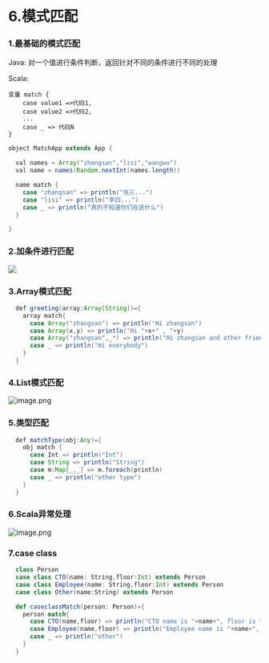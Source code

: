 # 6.模式匹配

### 1.最基础的模式匹配

Java: 对一个值进行条件判断，返回针对不同的条件进行不同的处理

Scala:

```
变量 match {
    case value1 =>代码1,
    case value2 =>代码2,
    ...
    case _ => 代码N
}
```

```java
object MatchApp extends App {

  val names = Array("zhangsan","lisi","wangwu")
  val name = names(Random.nextInt(names.length))

  name match {
    case "zhangsan" => println("张三...")
    case "lisi" => println("李四...")
    case _ => println("真的不知道你们在说什么")
  }

}
```

### 2.加条件进行匹配

![](https://upload-images.jianshu.io/upload_images/7220971-19e9d2c8b817f6b0.png?imageMogr2/auto-orient/strip|imageView2/2/w/1240)

### 3.Array模式匹配

```java
  def greeting(array:Array[String])={
    array match{
      case Array("zhangsan") => println("Hi zhangsan")
      case Array(x,y) => println("Hi "+x+" , "+y)
      case Array("zhangsan",_*) => println("Hi zhangsan and other friends")
      case _ => println("Hi everybody")
    }
  }
```

### 4.List模式匹配

![image.png](https://upload-images.jianshu.io/upload_images/7220971-0c07a8217979977e.png?imageMogr2/auto-orient/strip|imageView2/2/w/1240)

### 5.类型匹配

```java
  def matchType(obj:Any)={
    obj match {
      case Int => println("Int")
      case String => println("String")
      case m:Map[_,_] => m.foreach(println)
      case _ => println("other type")
    }
  }
```



### 6.Scala异常处理

![image.png](https://upload-images.jianshu.io/upload_images/7220971-a25b0238e52ddc25.png?imageMogr2/auto-orient/strip%7CimageView2/2/w/1240)


### 7.case class

```scala
  class Person
  case class CTO(name: String,floor:Int) extends Person
  case class Employee(name: String,floor:Int) extends Person
  case class Other(name:String) extends Person

  def caseclassMatch(person: Person)={
    person match{
      case CTO(name,floor) => println("CTO name is "+name+", floor is "+floor)
      case Employee(name,floor) => println("Employee name is "+name+", floor is "+floor)
      case _ => println("other")
    }
  }
```

